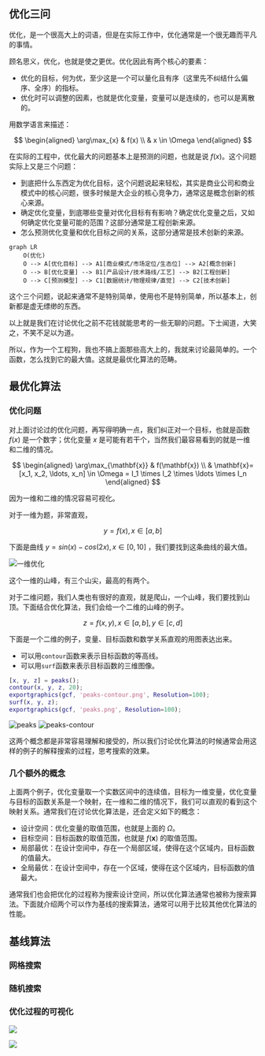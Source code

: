 ## 优化三问

优化，是一个很高大上的词语，但是在实际工作中，优化通常是一个很无趣而平凡的事情。

顾名思义，优化，也就是使之更优。优化因此有两个核心的要素：

- 优化的目标，何为优，至少这是一个可以量化且有序（这里先不纠结什么偏序、全序）的指标。
- 优化时可以调整的因素，也就是优化变量，变量可以是连续的，也可以是离散的。

用数学语言来描述：

$$
\begin{aligned}
\arg\max_{x} & f(x) \\
 & x \in \Omega
\end{aligned}
$$


在实际的工程中，优化最大的问题基本上是预测的问题，也就是说 $f(x)$。这个问题实际上又是三个问题：

- 到底把什么东西定为优化目标，这个问题说起来轻松，其实是商业公司和商业模式中的核心问题，很多时候是大企业的核心竞争力，通常这是概念创新的核心来源。
- 确定优化变量，到底哪些变量对优化目标有有影响？确定优化变量之后，又如何确定优化变量可能的范围？这部分通常是工程创新来源。
- 怎么预测优化变量和优化目标之间的关系，这部分通常是技术创新的来源。

```mermaid
graph LR        
    O(优化)
    O --> A[优化目标] --> A1[商业模式/市场定位/生态位] --> A2[概念创新]
    O --> B[优化变量] --> B1[产品设计/技术路线/工艺] --> B2[工程创新]
    O --> C[预测模型] --> C1[数据统计/物理规律/直觉] --> C2[技术创新]
```

这个三个问题，说起来通常不是特别简单，使用也不是特别简单，所以基本上，创新都是虚无缥缈的东西。

以上就是我们在讨论优化之前不花钱就能思考的一些无聊的问题。下士闻道，大笑之，不笑不足以为道。

所以，作为一个工程狗，我也不搞上面那些高大上的，我就来讨论最简单的。一个函数，怎么找到它的最大值。这就是最优化算法的范畴。


## 最优化算法

### 优化问题

对上面讨论过的优化问题，再写得明确一点，我们纠正对一个目标，也就是函数 $f(x)$ 是一个数字；优化变量 $x$ 是可能有若干个，当然我们最容易看到的就是一维和二维的情况。

$$
\begin{aligned}
\arg\max_{\mathbf{x}} & f(\mathbf{x}) \\
 & \mathbf{x}=[x_1, x_2, \ldots, x_n] \in \Omega = I_1 \times I_2 \times \ldots \times I_n
\end{aligned}
$$

因为一维和二维的情况容易可视化。

对于一维为题，非常直观，

$$
y = f(x), x \in [a, b]
$$

下面是曲线 $y = sin(x) - cos(2x), x\in[0,10]$ ，我们要找到这条曲线的最大值。

![一维优化](./oneDimExample.png)

这个一维的山峰，有三个山尖，最高的有两个。

对于二维问题，我们人类也有很好的直观，就是爬山，一个山峰，我们要找到山顶。下面结合优化算法，我们会给一个二维的山峰的例子。

$$
z = f(x, y), x \in [a, b], y \in [c, d]
$$

下面是一个二维的例子，变量、目标函数和数学关系直观的用图表达出来。

- 可以用`contour`函数来表示目标函数的等高线。
- 可以用`surf`函数来表示目标函数的三维图像。


```matlab
[x, y, z] = peaks();
contour(x, y, z, 20);
exportgraphics(gcf, 'peaks-contour.png', Resolution=100);
surf(x, y, z);
exportgraphics(gcf, 'peaks.png', Resolution=100);
```


![peaks](./peaks.png)
![peaks-contour](./peaks-contour.png)

这两个概念都是非常容易理解和接受的，所以我们讨论优化算法的时候通常会用这样的例子的解释搜索的过程，思考搜索的效果。

### 几个额外的概念

上面两个例子，优化变量取一个实数区间中的连续值，目标为一维变量，优化变量与目标的函数关系是一个映射，在一维和二维的情况下，我们可以直观的看到这个映射关系。通常我们在讨论优化算法是，还会定义如下的概念：

- 设计空间：优化变量的取值范围，也就是上面的 $\Omega$。
- 目标空间：目标函数的取值范围，也就是 $f(\mathbf{x})$ 的取值范围。
- 局部最优：在设计空间中，存在一个局部区域，使得在这个区域内，目标函数的值最大。
- 全局最优：在设计空间中，存在一个区域，使得在这个区域内，目标函数的值最大。

通常我们也会把优化的过程称为搜索设计空间，所以优化算法通常也被称为搜索算法。下面就介绍两个可以作为基线的搜索算法，通常可以用于比较其他优化算法的性能。


## 基线算法
### 网格搜索





### 随机搜索


### 优化过程的可视化

![](gridVrand.gif)

![](gridVrandContour.gif)


